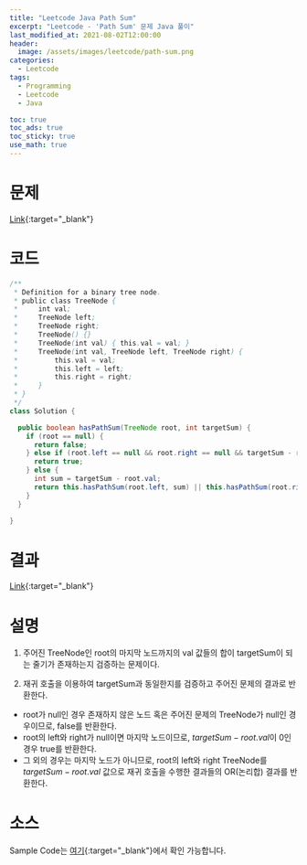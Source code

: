 ```yaml
---
title: "Leetcode Java Path Sum"
excerpt: "Leetcode - 'Path Sum' 문제 Java 풀이"
last_modified_at: 2021-08-02T12:00:00
header:
  image: /assets/images/leetcode/path-sum.png
categories:
  - Leetcode
tags:
  - Programming
  - Leetcode
  - Java

toc: true
toc_ads: true
toc_sticky: true
use_math: true
---
```

# 문제
[Link](https://leetcode.com/problems/path-sum/){:target="_blank"}

# 코드
```java
/**
 * Definition for a binary tree node.
 * public class TreeNode {
 *     int val;
 *     TreeNode left;
 *     TreeNode right;
 *     TreeNode() {}
 *     TreeNode(int val) { this.val = val; }
 *     TreeNode(int val, TreeNode left, TreeNode right) {
 *         this.val = val;
 *         this.left = left;
 *         this.right = right;
 *     }
 * }
 */
class Solution {

  public boolean hasPathSum(TreeNode root, int targetSum) {
    if (root == null) {
      return false;
    } else if (root.left == null && root.right == null && targetSum - root.val == 0) {
      return true;
    } else {
      int sum = targetSum - root.val;
      return this.hasPathSum(root.left, sum) || this.hasPathSum(root.right, sum);
    }
  }

}
```

# 결과
[Link](https://leetcode.com/submissions/detail/531831278/){:target="_blank"}

# 설명
1. 주어진 TreeNode인 root의 마지막 노드까지의 val 값들의 합이 targetSum이 되는 줄기가 존재하는지 검증하는 문제이다.

2. 재귀 호출을 이용하여 targetSum과 동일한지를 검증하고 주어진 문제의 결과로 반환한다.
- root가 null인 경우 존재하지 않은 노드 혹은 주어진 문제의 TreeNode가 null인 경우이므로, false를 반환한다.
- root의 left와 right가 null이면 마지막 노드이므로, $targetSum - root.val$이 0인 경우 true를 반환한다.
- 그 외의 경우는 마지막 노드가 아니므로, root의 left와 right TreeNode를 $targetSum - root.val$ 값으로 재귀 호출을 수행한 결과들의 OR(논리합) 결과를 반환한다.

# 소스
Sample Code는 [여기](https://github.com/GracefulSoul/leetcode/blob/master/src/main/java/gracefulsoul/problems/PathSum.java){:target="_blank"}에서 확인 가능합니다.